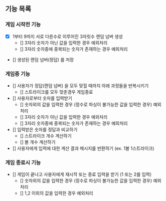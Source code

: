 ## 기능 목록

### 게임 시작전 기능
- [X] 1부터 9까지 서로 다른수로 이루어진 3자릿수 랜덤 넘버 생성
    - [] 3자리 숫자가 아닌 값을 입력한 경우 예외처리
    - [] 3자리 숫자중에 중복되는 숫자가 존재하는 경우 예외처리
- [] 생성된 랜덤 넘버(정답) 를 저장

### 게임중 기능
- [] 사용자가 정답(랜덤 넘버) 을 모두 맞힐 때까지 아래 과정들을 반복시키기
    - [] 스트라이크를 모두 맞춘경우 게임종료
- [] 사용자로부터 숫자를 입력받기
    - [] 숫자외의 값을 입력한 경우 (정수로 파싱이 불가능한 값을 입력한 경우) 예외처리
    - [] 3자리 숫자가 아닌 값을 입력한 경우 예외처리
    - [] 3자리 숫자중에 중복되는 숫자가 존재하는 경우 예외처리
- [] 입력받은 숫자를 정답과 비교하기
    - [] 스트라이크 개수 계산하기
    - [] 볼 개수 계산하기
- [] 사용자에게 입력에 대한 계산 결과 메시지를 반환하기 (ex. 1볼 1스트라이크)

### 게임 종료시 기능
- [] 게임이 끝나고 사용자에게 재시작 또는 종료 입력을 받기 (1 또는 2를 입력)
    - [] 숫자외의 값을 입력한 경우 (정수로 파싱이 불가능한 값을 입력한 경우) 예외처리
    - [] 1,2 이외의 값을 입력한 경우 예외처리
